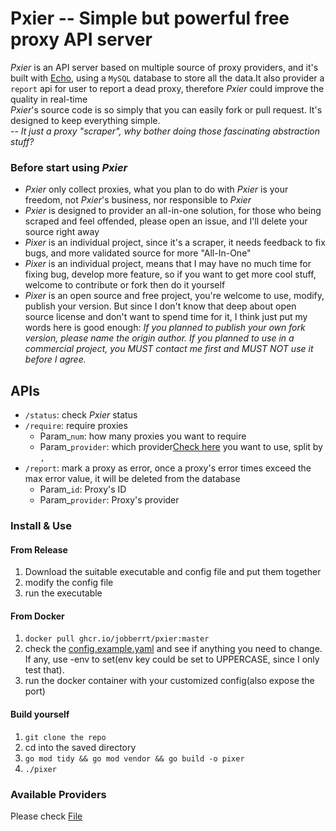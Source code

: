 # Pxier -- Simple but powerful free proxy API server
*Pxier* is an API server based on multiple source of proxy providers, and it's built with [Echo](https://github.com/labstack/echo), using a `MySQL` database to store all the data.It also provider a `report` api for user to report a dead proxy, therefore *Pxier* could improve the quality in real-time<br>
*Pxier*'s source code is so simply that you can easily fork or pull request. It's designed to keep everything simple. <br>
-- *It just a proxy "scraper", why bother doing those fascinating abstraction stuff?*

### Before start using *Pxier*
- *Pxier* only collect proxies, what you plan to do with *Pxier* is your freedom, not *Pxier*'s business, nor responsible to *Pxier* 
- *Pxier* is designed to provider an all-in-one solution, for those who being scraped and feel offended, please open an issue, and I'll delete your source right away
- *Pixer* is an individual project, since it's a scraper, it needs feedback to fix bugs, and more validated source for more "All-In-One"
- *Pixer* is an individual project, means that I may have no much time for fixing bug, develop more feature, so if you want to get more cool stuff, welcome to contribute or fork then do it yourself
- *Pixer* is an open source and free project, you're welcome to use, modify, publish your version. But since I don't know that deep about open source license and don't want to spend time for it, I think just put my words here is good enough: *If you planned to publish your own fork version, please name the origin author. If you planned to use in a commercial project, you MUST contact me first and MUST NOT use it before I agree.* 

## APIs
- `/status`: check *Pxier* status
- `/require`: require proxies
  - Param_`num`: how many proxies you want to require
  - Param_`provider`: which provider[Check here](./core/types.go) you want to use, split by `,`
- `/report`: mark a proxy as error, once a proxy's error times exceed the max error value, it will be deleted from the database
  - Param_`id`: Proxy's ID
  - Param_`provider`: Proxy's provider

### Install & Use

#### From Release
1. Download the suitable executable and config file and put them together
2. modify the config file
3. run the executable

#### From Docker
1. `docker pull ghcr.io/jobberrt/pxier:master`
2. check the [config.example.yaml](./config.example.yaml) and see if anything you need to change. If any, use -env to set(env key could be set to UPPERCASE, since I only test that).
3. run the docker container with your customized config(also expose the port)

#### Build yourself
1. `git clone the repo`
2. cd into the saved directory
3. `go mod tidy && go mod vendor && go build -o pixer`
4. `./pixer`

### Available Providers
Please check [File](./core/types.go)

